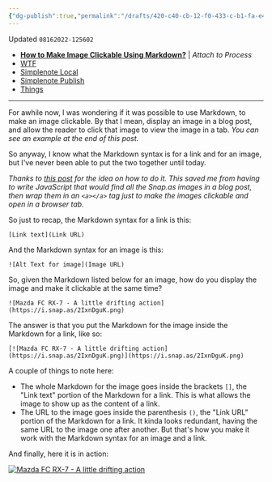 ```yaml
---
{"dg-publish":true,"permalink":"/drafts/420-c40-cb-12-f0-433-c-b1-fa-e4-cb-39-ca-91-e1/","dgHomeLink":true,"dgPassFrontmatter":false}
---
```


Updated `08162022-125602`

- [**How to Make Image Clickable Using Markdown?**](https://devblog.dinobansigan.com/how-to-make-image-clickable-using-markdown) | *Attach to Process*
- [WTF](https://davidblue.wtf/drafts/CAABBB06-186C-437D-BC30-65844BDBEC2B.html)
- [Simplenote Local](simplenote://note/1ca88092a399486b88881d139c22fcaa)
- [Simplenote Publish](http://simp.ly/publish/04jr0X)
- [Things](things:///show?id=58ne3VtWuYBZMAyURmUPF3)

---

For awhile now, I was wondering if it was possible to use Markdown, to make an image clickable. By that I mean, display an image in a blog post, and allow the reader to click that image to view the image in a tab. *You can see an example at the end of this post.*

So anyway, I know what the Markdown syntax is for a link and for an image, but I've never been able to put the two together until today. 

*Thanks to [this post](https://firepress.org/en/how-to-make-an-image-clickable-with-markdown/) for the idea on how to do it. This saved me from having to write JavaScript that would find all the Snap.as images in a blog post, then wrap them in an `<a></a>` tag just to make the images clickable and open in a browser tab.*

So just to recap, the Markdown syntax for a link is this:

`[Link text](Link URL)`

And the Markdown syntax for an image is this:

`![Alt Text for image](Image URL)`

So, given the Markdown listed below for an image, how do you display the image and make it clickable at the same time?

`![Mazda FC RX-7 - A little drifting action](https://i.snap.as/2IxnDguK.png)`

The answer is that you put the Markdown for the image inside the Markdown for a link, like so:

`[![Mazda FC RX-7 - A little drifting action](https://i.snap.as/2IxnDguK.png)](https://i.snap.as/2IxnDguK.png)`

A couple of things to note here:

- The whole Markdown for the image goes inside the brackets `[]`, the "Link text" portion of the Markdown for a link. This is what allows the image to show up as the content of a link.
- The URL to the image goes inside the parenthesis `()`, the "Link URL" portion of the Markdown for a link. It kinda looks redundant, having the same URL to the image one after another. But that's how you make it work with the Markdown syntax for an image and a link.

And finally, here it is in action:

[![Mazda FC RX-7 - A little drifting action](https://i.snap.as/2IxnDguK.png)](https://i.snap.as/2IxnDguK.png)

